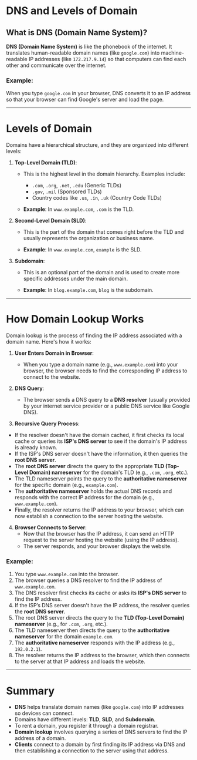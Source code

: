 # DNS and Levels of Domain

## What is DNS (Domain Name System)?
**DNS (Domain Name System)** is like the phonebook of the internet. It translates human-readable domain names (like `google.com`) into machine-readable IP addresses (like `172.217.9.14`) so that computers can find each other and communicate over the internet.

### Example:
When you type `google.com` in your browser, DNS converts it to an IP address so that your browser can find Google's server and load the page.

---

# Levels of Domain

Domains have a hierarchical structure, and they are organized into different levels:

1. **Top-Level Domain (TLD)**:
   - This is the highest level in the domain hierarchy. Examples include:
     - `.com`, `.org`, `.net`, `.edu` (Generic TLDs)
     - `.gov`, `.mil` (Sponsored TLDs)
     - Country codes like `.us`, `.in`, `.uk` (Country Code TLDs)

   - **Example**: In `www.example.com`, `.com` is the TLD.

2. **Second-Level Domain (SLD)**:
   - This is the part of the domain that comes right before the TLD and usually represents the organization or business name.

   - **Example**: In `www.example.com`, `example` is the SLD.

3. **Subdomain**:
   - This is an optional part of the domain and is used to create more specific addresses under the main domain.

   - **Example**: In `blog.example.com`, `blog` is the subdomain.


---

# How Domain Lookup Works

Domain lookup is the process of finding the IP address associated with a domain name. Here's how it works:

1. **User Enters Domain in Browser**:
   - When you type a domain name (e.g., `www.example.com`) into your browser, the browser needs to find the corresponding IP address to connect to the website.

2. **DNS Query**:
   - The browser sends a DNS query to a **DNS resolver** (usually provided by your internet service provider or a public DNS service like Google DNS).

3. **Recursive Query Process**:
  - If the resolver doesn't have the domain cached, it first checks its local cache or queries its **ISP's DNS server** to see if the domain's IP address is already known.
  - If the ISP's DNS server doesn't have the information, it then queries the **root DNS server**.
  - The **root DNS server** directs the query to the appropriate **TLD (Top-Level Domain) nameserver** for the domain's TLD (e.g., `.com`, `.org`, etc.).
  - The TLD nameserver points the query to the **authoritative nameserver** for the specific domain (e.g., `example.com`).
  - The **authoritative nameserver** holds the actual DNS records and responds with the correct IP address for the domain (e.g., `www.example.com`).
  - Finally, the resolver returns the IP address to your browser, which can now establish a connection to the server hosting the website.


4. **Browser Connects to Server**:
   - Now that the browser has the IP address, it can send an HTTP request to the server hosting the website (using the IP address).
   - The server responds, and your browser displays the website.

### Example:
1. You type `www.example.com` into the browser.
2. The browser queries a DNS resolver to find the IP address of `www.example.com`.
3. The DNS resolver first checks its cache or asks its **ISP's DNS server** to find the IP address.
4. If the ISP’s DNS server doesn't have the IP address, the resolver queries the **root DNS server**.
5. The root DNS server directs the query to the **TLD (Top-Level Domain) nameserver** (e.g., for `.com`, `.org`, etc.).
6. The TLD nameserver then directs the query to the **authoritative nameserver** for the domain `example.com`.
7. The **authoritative nameserver** responds with the IP address (e.g., `192.0.2.1`).
8. The resolver returns the IP address to the browser, which then connects to the server at that IP address and loads the website.

---

# Summary
- **DNS** helps translate domain names (like `google.com`) into IP addresses so devices can connect.
- Domains have different levels: **TLD**, **SLD**, and **Subdomain**.
- To rent a domain, you register it through a domain registrar.
- **Domain lookup** involves querying a series of DNS servers to find the IP address of a domain.
- **Clients** connect to a domain by first finding its IP address via DNS and then establishing a connection to the server using that address.
